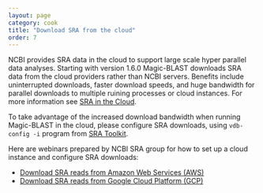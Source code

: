 ```yaml
---
layout: page
category: cook
title: "Download SRA from the cloud"
order: 7
---
```


NCBI provides SRA data in the cloud to support large scale hyper parallel data analyses. Starting with version 1.6.0 Magic-BLAST downloads SRA data from the cloud providers rather than NCBI servers. Benefits include uninterrupted downloads, faster download speeds, and huge bandwidth for parallel downloads to multiple ruining processes or cloud instances. For more information see [SRA in the Cloud](https://www.ncbi.nlm.nih.gov/sra/docs/sra-cloud).

To take advantage of the increased download bandwidth when running Magic-BLAST in the cloud, please configure SRA downloads, using ```vdb-config -i``` program from [SRA Toolkit](https://github.com/ncbi/sra-tools).

Here are webinars prepared by NCBI SRA group for how to set up a cloud instance and configure SRA downloads:
* [Download SRA reads from Amazon Web Services (AWS)](https://youtu.be/rjjrHnZfymU?list=PLH-TjWpFfWrt5MNqU7Jvsk73QefO3ADwD)
* [Download SRA reads from Google Cloud Platform (GCP)](https://youtu.be/RNmBINl0bxc?list=PLH-TjWpFfWrt5MNqU7Jvsk73QefO3ADwD)
